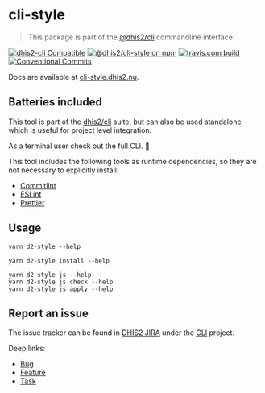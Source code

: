 # cli-style

> This package is part of the [@dhis2/cli](https://github.com/dhis2/cli)
> commandline interface.

[![dhis2-cli Compatible](https://img.shields.io/badge/dhis2-cli-ff69b4.svg)](https://github.com/dhis2/cli)
[![@dhis2/cli-style on npm](https://img.shields.io/npm/v/@dhis2/cli-style.svg)](https://www.npmjs.com/package/@dhis2/cli-style)
[![travis.com build](https://img.shields.io/travis/com/dhis2/cli-style.svg)](https://travis-ci.com/dhis2/cli-style)
[![Conventional Commits](https://img.shields.io/badge/Conventional%20Commits-1.0.0-yellow.svg)](https://conventionalcommits.org)

Docs are available at [cli-style.dhis2.nu](https://cli-style.dhis2.nu).

## Batteries included

This tool is part of the [dhis2/cli](https://github.com/dhis2/cli)
suite, but can also be used standalone which is useful for project level
integration.

As a terminal user check out the full CLI. :rocket:

This tool includes the following tools as runtime dependencies, so they
are not necessary to explicitly install:

-   [Commitlint](https://commitlint.js.org)
-   [ESLint](https://eslint.org/)
-   [Prettier](https://prettier.io)

## Usage

```
yarn d2-style --help

yarn d2-style install --help

yarn d2-style js --help
yarn d2-style js check --help
yarn d2-style js apply --help
```

## Report an issue

The issue tracker can be found in [DHIS2 JIRA](https://jira.dhis2.org)
under the [CLI](https://jira.dhis2.org/projects/CLI) project.

Deep links:

-   [Bug](https://jira.dhis2.org/secure/CreateIssueDetails!init.jspa?pid=10703&issuetype=10006&components=11020)
-   [Feature](https://jira.dhis2.org/secure/CreateIssueDetails!init.jspa?pid=10703&issuetype=10300&components=11020)
-   [Task](https://jira.dhis2.org/secure/CreateIssueDetails!init.jspa?pid=10703&issuetype=10003&components=11020)
